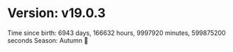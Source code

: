 # Version: v19.0.3
Time since birth: 6943 days, 166632 hours, 9997920 minutes, 599875200 seconds
Season: Autumn 🍁

